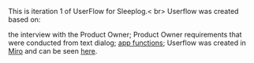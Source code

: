 This is iteration 1 of UserFlow for Sleeplog.< br>
Userflow was created based on:

the interview with the Product Owner;
Product Owner requirements that were conducted from text dialog;
[app functions](./../AppFunctions.md);
Userflow was created in [Miro](https://miro.com/) and can be seen [here](https://miro.com/app/board/uXjVP9crbcw=/?share_link_id=534395451461).
